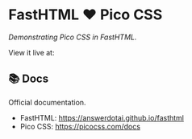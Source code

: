 # FastHTML ♥ Pico CSS
*Demonstrating Pico CSS in FastHTML.*

View it live at: <!-- kit + GHP links -->

## 📚 Docs
Official documentation. <!-- and other useful resources. -->

- FastHTML: <https://answerdotai.github.io/fasthtml>
- Pico CSS: <https://picocss.com/docs>
